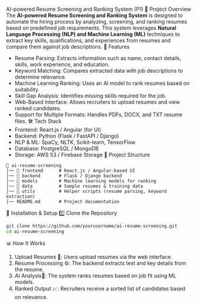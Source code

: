  AI-powered Resume Screening and Ranking System (P1)
📌 Project Overview
The **AI-powered Resume Screening and Ranking System** is designed to automate the hiring process by analyzing, screening, and ranking resumes based on predefined job requirements. This system leverages **Natural Language Processing (NLP) and Machine Learning (ML)** techniques to extract key skills, qualifications, and experiences from resumes and compare them against job descriptions.
🚀 Features
- Resume Parsing: Extracts information such as name, contact details, skills, work experience, and education.
- Keyword Matching: Compares extracted data with job descriptions to determine relevance.
- Machine Learning Ranking: Uses an AI model to rank resumes based on suitability.
- Skill Gap Analysis: Identifies missing skills required for the job.
- Web-Based Interface: Allows recruiters to upload resumes and view ranked candidates.
- Support for Multiple Formats: Handles PDFs, DOCX, and TXT resume files.
🛠️ Tech Stack
- Frontend: React.js / Angular (for UI)
- Backend: Python (Flask / FastAPI / Django)
- NLP & ML: SpaCy, NLTK, Scikit-learn, TensorFlow
- Database: PostgreSQL / MongoDB
- Storage: AWS S3 / Firebase Storage
📂 Project Structure
```
📁 ai-resume-screening
│── 📂 frontend      # React.js / Angular-based UI
│── 📂 backend       # Flask / Django backend
│── 📂 models        # Machine learning models for ranking
│── 📂 data          # Sample resumes & training data
│── 📂 utils         # Helper scripts (resume parsing, keyword extraction)
│── README.md       # Project documentation
```
🔧 Installation & Setup
1️⃣ Clone the Repository
```sh
git clone https://github.com/yourusername/ai-resume-screening.git
cd ai-resume-screening
```
📊 How It Works
1. Upload Resumes 📂: Users upload resumes via the web interface.
2. Resume Processing ⚙️: The backend extracts text and key details from the resume.
3. AI Analysis🤖: The system ranks resumes based on job fit using ML models.
4. Ranked Output 📈: Recruiters receive a sorted list of candidates based on relevance.


